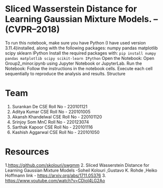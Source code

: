 # Sliced Wasserstein Distance for Learning Gaussian Mixture Models. – (CVPR–2018) 
To run this notebook, make sure you have Python (I have used version 3.11.4)installed, along with the following packages:
numpy
pandas
matplotlib
scipy
sklearn
IPython
Install the required packages with:
``
pip install numpy pandas matplotlib scipy scikit-learn IPython
``
Open the Notebook: Open Group2_minor.ipynb using Jupyter Notebook or JupyterLab.
Run the Notebook: Follow the instructions in the notebook cells. Execute each cell sequentially to reproduce the analysis and results.
Structure

# Team 
1. Surankan De        CSE       Roll No - 220101121
2. Aditya Kumar       CSE       Roll No - 220101005
3. Akansh Khandelwal  CSE       Roll No - 220101120
4. Srinjoy Som        MnC       Roll No - 220123074
5. Sarthak Kapoor     CSE       Roll No - 220101116
6. Kashish Aggarwal   CSE       Roll No - 220101050

# Resources
1.https://github.com/skolouri/swgmm
2. Sliced Wasserstein Distance for Learning Gaussian Mixture Models -Soheil Kolouri ,Gustavo K. Rohde ,Heiko Hoffmann
link - https://arxiv.org/abs/1711.05376
3. https://www.youtube.com/watch?v=CDiol4LG2Ao